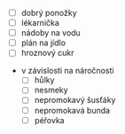 - [ ] dobrý ponožky
- [ ] lékarnička
- [ ] nádoby na vodu
- [ ] plán na jídlo
- [ ] hroznový cukr
- v závislosti na náročnosti
	- [ ] hůlky
	- [ ] nesmeky
	- [ ] nepromokavý šusťáky
	- [ ] nepromokavá bunda
	- [ ] péřovka